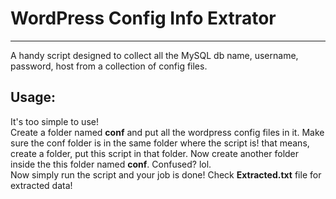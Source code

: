 # WordPress Config Info Extrator
--------------------------------

A handy script designed to collect all the MySQL db name, username, password, host from a collection of config files.<br>

Usage:
-----
It's too simple to use!<br>
Create a folder named <b>conf</b> and put all the wordpress config files in it. Make sure the conf folder is in the same folder where the script is! that means, create a folder, put this script in that folder. Now create another folder inside the this folder named <b>conf</b>. Confused? lol.<br>
Now simply run the script and your job is done! Check <b>Extracted.txt</b> file for extracted data!
